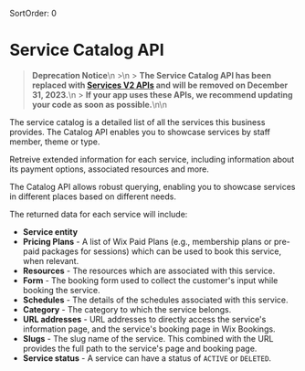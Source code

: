 SortOrder: 0
# Service Catalog API

 > **Deprecation Notice**\n >\n > **The Service Catalog API has been replaced with [Services V2 APIs](https://dev.wix.com/api/rest/wix-bookings/services-v2) and will be removed on December 31, 2023.**\n > **If your app uses these APIs, we recommend updating your code as soon as possible.**\n\n

The service catalog is a detailed list of all the services this business provides.
The Catalog API enables you to showcase services by staff member, theme or type.

Retreive extended information for each service, including information about its payment options, associated resources and more.

The Catalog API allows robust querying, enabling you to showcase services in different places based on different needs. 

The returned data for each service will include:
- **Service entity**
- **Pricing Plans** - A list of Wix Paid Plans (e.g., membership plans or pre-paid packages for sessions) which can be used to book this service, when relevant.
- **Resources** - The resources which are associated with this service.
- **Form** - The booking form used to collect the customer's input while booking the service.
- **Schedules** - The details of the schedules associated with this service.
- **Category** - The category to which the service belongs.
- **URL addresses** - URL addresses to directly access the service's information page, and the service's booking page in Wix Bookings.
- **Slugs** - The slug name of the service. This combined with the URL provides the full path to the service's page and booking page.
- **Service status** - A service can have a status of `ACTIVE` or `DELETED`.
